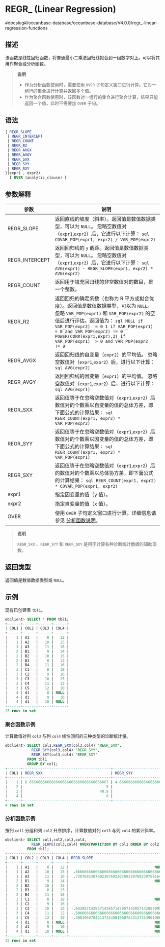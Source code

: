 REGR_ (Linear Regression) 
==============================================
#docslug#/oceanbase-database/oceanbase-database/V4.0.0/regr_-linear-regression-functions


描述 
-----------------------

该函数是线性回归函数，将普通最小二乘法回归线拟合到一组数字对上。可以将其用作聚合或分析函数。
>**说明**
>
>* 作为分析函数使用时，需要使用 `OVER` 子句定义窗口进行计算。它对一组行的集合进行计算并返回多个值。
>* 作为聚合函数使用时，该函数对一组行的集合进行聚合计算，结果只能返回一个值，此时不需要加 `OVER` 子句。

  




语法 
-----------------------

```sql
{ REGR_SLOPE 
 | REGR_INTERCEPT 
 | REGR_COUNT 
 | REGR_R2 
 | REGR_AVGX
 | REGR_AVGY 
 | REGR_SXX 
 | REGR_SYY 
 | REGR_SXY
}(expr1 , expr2)
  [ OVER (analytic_clause) ]
```



参数解释 
-------------------------



|       参数       |                                                                                                                                                               说明                                                                                                                                                                |
|----------------|---------------------------------------------------------------------------------------------------------------------------------------------------------------------------------------------------------------------------------------------------------------------------------------------------------------------------------|
| REGR_SLOPE     | 返回直线的坡度（斜率）。返回值是数值数据类型，可以为 `NULL`。 忽略空数值对（`expr1`,`expr2`）后，它进行以下计算： ```sql COVAR_POP(expr1, expr2) / VAR_POP(expr2) ```                                                                                                                                                |
| REGR_INTERCEPT | 返回回归线的 `y` 截距。返回值是数值数据类型，可以为 `NULL`。 忽略空数值对（`expr1`,`expr2`）后，它进行以下计算： ```sql AVG(expr1) - REGR_SLOPE(expr1, expr2) * AVG(expr2) ```                                                                                                                                    |
| REGR_COUNT     | 返回用于填充回归线的非空数值对的数目，是一个整数。                                                                                                                                                                                                                                                                                                       |
| REGR_R2        | 返回回归的确定系数（也称为 R 平方或拟合优度）。返回值是数值数据类型，可以为 `NULL`。 忽略 `VAR_POP(expr1)` 和 `VAR_POP(expr2)` 的空值后进行评估。返回值为： ```sql NULL if VAR_POP(expr2)  = 0 1 if VAR_POP(expr1)  = 0 and VAR_POP(expr2) != 0 POWER(CORR(expr1,expr),2) if VAR_POP(expr1)  > 0 and VAR_POP(expr2  != 0 ```  |
| REGR_AVGX      | 返回回归线的自变量（`expr2`）的平均值。 忽略空数值对（`expr1`,`expr2`）后，进行以下计算： ```sql AVG(expr2) ```                                                                                                                                                                                          |
| REGR_AVGY      | 返回回归线的因变量（`expr1`）的平均值。 忽略空数值对（`expr1`,`expr2`）后，进行以下计算： ```sql AVG(expr1) ```                                                                                                                                                                                          |
| REGR_SXX       | 返回值等于在忽略空数值对（`expr1`,`expr2`）后数值对的个数乘以自变量的值的总体方差，即下面公式的计算结果： ```sql REGR_COUNT(expr1, expr2) * VAR_POP(expr2) ```                                                                                                                                                                       |
| REGR_SYY       | 返回值等于在忽略空数值对（`expr1`,`expr2`）后数值对的个数乘以因变量的值的总体方差，即下面公式的计算结果： ```sql REGR_COUNT(expr1, expr2) * VAR_POP(expr1) ```                                                                                                                                                                       |
| REGR_SXY       | 返回值等于在忽略空数值对（`expr1`,`expr2`）后的数值对的个数乘以总体协方差，即下面公式的计算结果： ```sql REGR_COUNT(expr1, expr2) * COVAR_POP(expr1, expr2) ```                                                                                                                                                                  |
| expr1          | 指定因变量的值（y 值）。                                                                                                                                                                                                                                                                                                                   |
| expr2          | 指定自变量的值（x 值）。                                                                                                                                                                                                                                                                                                                   |
| OVER           | 使用 `OVER` 子句定义窗口进行计算。详细信息请参见 [分析函数说明](../4.analysis-functions-2/1.window-function-description.md)。                                                                                                                                                                                                                                         |


>**说明**
>
>`REGR_SXX` 、`REGR_SYY` 和 `REGR_SXY` 是用于计算各种诊断统计数据的辅助函数。

返回类型 
-------------------------

返回值是数值数据类型或 `NULL`。

示例 
-----------------------

现有已创建表 `tbl1`。

```sql
obclient> SELECT * FROM tbl1;
+------+------+------+------+
| COL1 | COL2 | COL3 | COL4 |
+------+------+------+------+
|    1 | A1   |    8 |   12 |
|    1 | A2   |   10 |   15 |
|    1 | A3   |   11 |   16 |
|    2 | B1   |    9 |   14 |
|    2 | B2   |   10 |   15 |
|    2 | B3   |    8 |   13 |
|    2 | B4   |   11 |   16 |
|    3 | C1   |    8 |   18 |
|    3 | C2   |    9 |   16 |
|    3 | C3   |   10 |   15 |
|    3 | C4   |   11 |   12 |
|    3 | C5   |   12 |   10 |
|    4 | d1   |    8 | NULL |
|    4 | d1   |    9 |   10 |
|    4 | d1   |   10 | NULL |
+------+------+------+------+
15 rows in set
```



### 聚合函数示例 

计算数值对列 `col3` 与列 `col4` 线性回归的三种类型的诊断统计量。

```sql
obclient> SELECT col1,REGR_SXX(col3,col4) "REGR_SXX",
            REGR_SYY(col3,col4) "REGR_SYY",
            REGR_SXY(col3,col4) "REGR_SXY"
          FROM tbl1
          GROUP BY col1;
+------+----------------------------------------+------------------------------------------+----------------------------------------+
| COL1 | REGR_SXX                               | REGR_SYY                                 | REGR_SXY                               |
+------+----------------------------------------+------------------------------------------+----------------------------------------+
|    1 | 8.666666666666666666666666666666666667 | 4.66666666666666666666666666666666666701 | 6.333333333333333333333333333333333333 |
|    2 |                                      5 |                                        5 |                                      5 |
|    3 |                                   40.8 |                                       10 |                                    -20 |
|    4 |                                      0 |                                        0 |                                      0 |
+------+----------------------------------------+------------------------------------------+----------------------------------------+
4 rows in set
```



### 分析函数示例 

按列 `col1` 分组和列 `col2` 升序排序，计算数值对列 `col3` 与列 `col4` 的累计斜率。

```sql
obclient> SELECT col1,col2,col3,col4,
            REGR_SLOPE(col3,col4) OVER(PARTITION BY col1 ORDER BY col2) "REGR_SLOPE" 
          FROM tbl1;
+------+------+------+------+--------------------------------------------+
| COL1 | COL2 | COL3 | COL4 | REGR_SLOPE                                 |
+------+------+------+------+--------------------------------------------+
|    1 | A1   |    8 |   12 |                                       NULL |
|    1 | A2   |   10 |   15 |  .6666666666666666666666666666666666666667 |
|    1 | A3   |   11 |   16 |  .7307692307692307692307692307692307691642 |
|    2 | B1   |    9 |   14 |                                       NULL |
|    2 | B2   |   10 |   15 |                                          1 |
|    2 | B3   |    8 |   13 |                                          1 |
|    2 | B4   |   11 |   16 |                                          1 |
|    3 | C1   |    8 |   18 |                                       NULL |
|    3 | C2   |    9 |   16 |                                        -.5 |
|    3 | C3   |   10 |   15 | -.6428571428571428571428571428571428570956 |
|    3 | C4   |   11 |   12 | -.5066666666666666666666666666666666666667 |
|    3 | C5   |   12 |   10 | -.4901960784313725490196078431372549019608 |
|    4 | d1   |    8 | NULL |                                       NULL |
|    4 | d1   |    9 |   10 |                                       NULL |
|    4 | d1   |   10 | NULL |                                       NULL |
+------+------+------+------+--------------------------------------------+
15 rows in set
```


